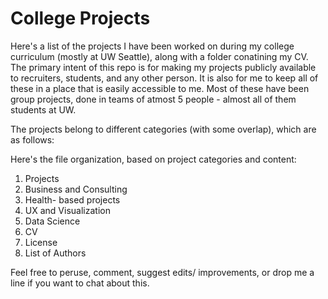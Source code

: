 # College Projects


Here's a list of the projects I have been worked on during my college curriculum (mostly at UW Seattle), along with a folder conatining my CV.
The primary intent of this repo is for making my projects publicly available to recruiters, students, and any other person. It is also for me to keep all of these in a place that is easily accessible to me. 
Most of these have been group projects, done in teams of atmost 5 people - almost all of them students at UW.

The projects belong to different categories (with some overlap), which are as follows:


Here's the file organization, based on project categories and content:

1. Projects
  1. Business and Consulting
  2. Health- based projects
  3. UX and Visualization
  4. Data Science
2. CV
3. License
4. List of Authors

Feel free to peruse, comment, suggest edits/ improvements, or drop me a line if you want to chat about this.



